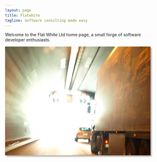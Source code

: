 ```yaml
---
layout: page
title: Flatwhite
tagline: Software consulting made easy
---
```


Welcome to the Flat White Ltd home page, a small forge of software developer enthusiasts.

![We are coming!](/assets/out-of-tunnel.jpg)